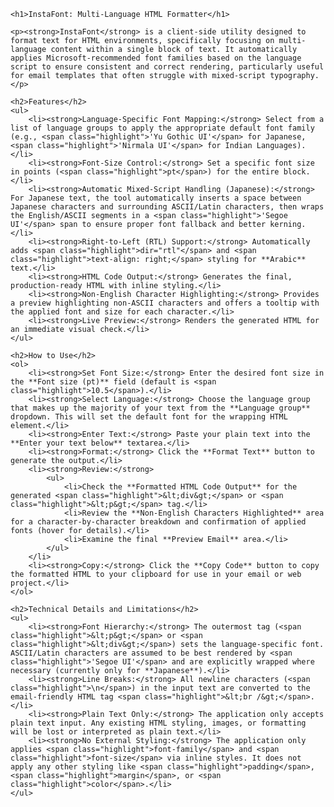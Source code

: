 

    <h1>InstaFont: Multi-Language HTML Formatter</h1>

    <p><strong>InstaFont</strong> is a client-side utility designed to format text for HTML environments, specifically focusing on multi-language content within a single block of text. It automatically applies Microsoft-recommended font families based on the language script to ensure consistent and correct rendering, particularly useful for email templates that often struggle with mixed-script typography.</p>

    <h2>Features</h2>
    <ul>
        <li><strong>Language-Specific Font Mapping:</strong> Select from a list of language groups to apply the appropriate default font family (e.g., <span class="highlight">'Yu Gothic UI'</span> for Japanese, <span class="highlight">'Nirmala UI'</span> for Indian Languages).</li>
        <li><strong>Font-Size Control:</strong> Set a specific font size in points (<span class="highlight">pt</span>) for the entire block.</li>
        <li><strong>Automatic Mixed-Script Handling (Japanese):</strong> For Japanese text, the tool automatically inserts a space between Japanese characters and surrounding ASCII/Latin characters, then wraps the English/ASCII segments in a <span class="highlight">'Segoe UI'</span> span to ensure proper font fallback and better kerning.</li>
        <li><strong>Right-to-Left (RTL) Support:</strong> Automatically adds <span class="highlight">dir="rtl"</span> and <span class="highlight">text-align: right;</span> styling for **Arabic** text.</li>
        <li><strong>HTML Code Output:</strong> Generates the final, production-ready HTML with inline styling.</li>
        <li><strong>Non-English Character Highlighting:</strong> Provides a preview highlighting non-ASCII characters and offers a tooltip with the applied font and size for each character.</li>
        <li><strong>Live Preview:</strong> Renders the generated HTML for an immediate visual check.</li>
    </ul>

    <h2>How to Use</h2>
    <ol>
        <li><strong>Set Font Size:</strong> Enter the desired font size in the **Font size (pt)** field (default is <span class="highlight">10.5</span>).</li>
        <li><strong>Select Language:</strong> Choose the language group that makes up the majority of your text from the **Language group** dropdown. This will set the default font for the wrapping HTML element.</li>
        <li><strong>Enter Text:</strong> Paste your plain text into the **Enter your text below** textarea.</li>
        <li><strong>Format:</strong> Click the **Format Text** button to generate the output.</li>
        <li><strong>Review:</strong>
            <ul>
                <li>Check the **Formatted HTML Code Output** for the generated <span class="highlight">&lt;div&gt;</span> or <span class="highlight">&lt;p&gt;</span> tag.</li>
                <li>Review the **Non-English Characters Highlighted** area for a character-by-character breakdown and confirmation of applied fonts (hover for details).</li>
                <li>Examine the final **Preview Email** area.</li>
            </ul>
        </li>
        <li><strong>Copy:</strong> Click the **Copy Code** button to copy the formatted HTML to your clipboard for use in your email or web project.</li>
    </ol>

    <h2>Technical Details and Limitations</h2>
    <ul>
        <li><strong>Font Hierarchy:</strong> The outermost tag (<span class="highlight">&lt;p&gt;</span> or <span class="highlight">&lt;div&gt;</span>) sets the language-specific font. ASCII/Latin characters are assumed to be best rendered by <span class="highlight">'Segoe UI'</span> and are explicitly wrapped where necessary (currently only for **Japanese**).</li>
        <li><strong>Line Breaks:</strong> All newline characters (<span class="highlight">\n</span>) in the input text are converted to the email-friendly HTML tag <span class="highlight">&lt;br /&gt;</span>.</li>
        <li><strong>Plain Text Only:</strong> The application only accepts plain text input. Any existing HTML styling, images, or formatting will be lost or interpreted as plain text.</li>
        <li><strong>No External Styling:</strong> The application only applies <span class="highlight">font-family</span> and <span class="highlight">font-size</span> via inline styles. It does not apply any other styling like <span class="highlight">padding</span>, <span class="highlight">margin</span>, or <span class="highlight">color</span>.</li>
    </ul>

